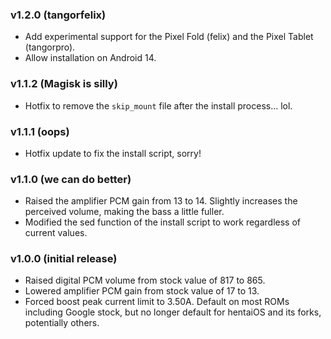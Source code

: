 ### v1.2.0 (tangorfelix)
- Add experimental support for the Pixel Fold (felix) and the Pixel Tablet (tangorpro).
- Allow installation on Android 14.

### v1.1.2 (Magisk is silly)
- Hotfix to remove the `skip_mount` file after the install process... lol.

### v1.1.1 (oops)
- Hotfix update to fix the install script, sorry!

### v1.1.0 (we can do better)
- Raised the amplifier PCM gain from 13 to 14. Slightly increases the perceived volume, making the bass a little fuller.
- Modified the sed function of the install script to work regardless of current values.

### v1.0.0 (initial release)
- Raised digital PCM volume from stock value of 817 to 865.
- Lowered amplifier PCM gain from stock value of 17 to 13.
- Forced boost peak current limit to 3.50A. Default on most ROMs including Google stock, but no longer default for hentaiOS and its forks, potentially others.
